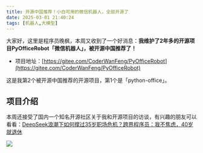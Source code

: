 ```yaml
---
title: 开源中国推荐！小白可用的微信机器人，全部开源了
date: 2025-03-01 21:40:24
tags: [机器人,大模型]
---
```


大家好，这里是程序员晚枫，本周又收到了一个好消息：**我维护了2年多的开源项目PyOfficeRobot「微信机器人」，被开源中国推荐了！**

- 项目地址：[https://gitee.com/CoderWanFeng/PyOfficeRobot](https://gitee.com/CoderWanFeng/PyOfficeRobot)

这是我第2个被开源中国推荐的开源项目，第1个是「python-office」。


## 项目介绍





本周还接受了国内一个知名开源社区关于我和开源项目的访谈，有兴趣的朋友可以看看：[DeepSeek浪潮下如何撑过35岁职场危机？跨界程序员：我不焦虑，40岁就退休](https://mp.weixin.qq.com/s/B9OOU5bb8fOd9KiG43GqAw)


![](https://python-office-1300615378.cos.ap-chongqing.myqcloud.com/activity/CodeMaster-3.jpg)

